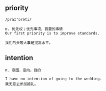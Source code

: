 ## priority
```
/praɪ'ɒrəti/

n. 优先权；优先事项，首要的事情
Our first priority is to improve standards.

我们的头等大事是提高水平。
```

## intention
```
n. 意图，意向，目的

I have no intention of going to the wedding.
我无意去参加婚礼。
```